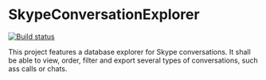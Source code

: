 # SkypeConversationExplorer

[![Build status](https://ci.appveyor.com/api/projects/status/jk113a4hgu5yp7q4?svg=true)](https://ci.appveyor.com/project/SilentFlyBy/skypeconversationexplorer)


This project features a database explorer for Skype conversations.
It shall be able to view, order, filter and export several types of conversations, such ass calls or chats.
